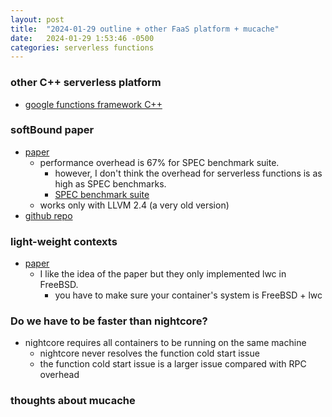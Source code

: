 ```yaml
---
layout: post
title:  "2024-01-29 outline + other FaaS platform + mucache"
date:   2024-01-29 1:53:46 -0500
categories: serverless functions
---
```


### other C++ serverless platform
- [google functions framework C++](https://github.com/GoogleCloudPlatform/functions-framework-cpp)

### softBound paper
- [paper](https://llvm.org/pubs/2009-06-PLDI-SoftBound.pdf)
	+ performance overhead is 67% for SPEC benchmark suite. 
		* however, I don't think the overhead for serverless functions is as high as SPEC benchmarks.
		* [SPEC benchmark suite](https://www.spec.org/cpu2017/Docs/overview.html#suites)
	+ works only with LLVM 2.4 (a very old version)
- [github repo](https://github.com/santoshn/softboundcets-34)

### light-weight contexts
- [paper](https://www.usenix.org/system/files/conference/osdi16/osdi16-litton.pdf)
	+ I like the idea of the paper but they only implemented lwc in FreeBSD.
		* you have to make sure your container's system is FreeBSD + lwc

### Do we have to be faster than nightcore?
- nightcore requires all containers to be running on the same machine
	+ nightcore never resolves the function cold start issue
	+ the function cold start issue is a larger issue compared with RPC overhead

### thoughts about mucache
